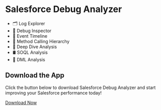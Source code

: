 # Salesforce Debug Analyzer

- 🗂️ Log Explorer
- 🐞 Debug Inspector
- 📅 Event Timeline
- 🔗 Method Calling Hierarchy  
- 🔎 Deep Dive Analysis  
- 🛢️ SOQL Analysis
- 🧮 DML Analysis  


## Download the App

Click the button below to download Salesforce Debug Analyzer and start improving your Salesforce performance today!

[Download Now](https://chromewebstore.google.com/detail/salesforce-debug-analyzer/jebmhhcaiafpcjneboknfkmijegiihoe) 

 
